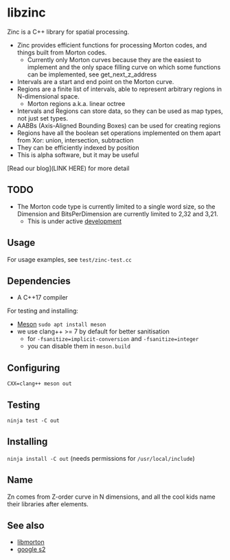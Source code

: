 # libzinc

Zinc is a C++ library for spatial processing.
 - Zinc provides efficient functions for processing Morton codes, and things built from Morton codes.
   - Currently only Morton curves because they are the easiest to implement and the only space filling curve on which some functions can be implemented, see get_next_z_address
 - Intervals are a start and end point on the Morton curve.
 - Regions are a finite list of intervals, able to represent arbitrary regions in N-dimensional space.
   - Morton regions a.k.a. linear octree
 - Intervals and Regions can store data, so they can be used as map types, not just set types.
 - AABBs (Axis-Aligned Bounding Boxes) can be used for creating regions
 - Regions have all the boolean set operations implemented on them apart from Xor: union, intersection, subtraction
 - They can be efficiently indexed by position
 - This is alpha software, but it may be useful

[Read our blog](LINK HERE) for more detail

## TODO

 - The Morton code type is currently limited to a single word size, so the Dimension and BitsPerDimension are currently limited to 2,32 and 3,21.
   - This is under active [development](https://github.com/paddygord/bitarray)

## Usage

For usage examples, see `test/zinc-test.cc`

## Dependencies

 - A C++17 compiler

For testing and installing:
 - [Meson](https://mesonbuild.com/) `sudo apt install meson`
 - we use clang++ >= 7 by default for better sanitisation
   - for `-fsanitize=implicit-conversion` and `-fsanitize=integer`
   - you can disable them in `meson.build`

## Configuring

`CXX=clang++ meson out`

## Testing

`ninja test -C out`

## Installing

`ninja install -C out` (needs permissions for `/usr/local/include`)

## Name

Zn comes from Z-order curve in N dimensions, and all the cool kids name their libraries after elements.

## See also

 - [libmorton](https://github.com/Forceflow/libmorton)
 - [google s2](https://github.com/google/s2geometry)
